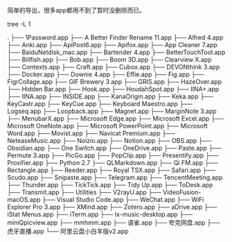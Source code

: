 简单的导出，很多app都用不到了暂时没删除而已。

tree -L 1

.
├── 1Password.app
├── A Better Finder Rename 11.app
├── Alfred 4.app
├── Anki.app
├── ApiPost6.app
├── Apifox.app
├── App Cleaner 7.app
├── BaiduNetdisk_mac.app
├── Bartender 4.app
├── BetterTouchTool.app
├── Billfish.app
├── Bob.app
├── Boom 3D.app
├── Clearview X.app
├── Contexts.app
├── Craft.app
├── Cubox.app
├── DEVONthink 3.app
├── Docker.app
├── Downie 4.app
├── Effie.app
├── Fig.app
├── FigrCollage.app
├── GIF Brewery 3.app
├── GRIS.app
├── HazeOver.app
├── Hidden Bar.app
├── Hook.app
├── HoudahSpot.app
├── IINA+.app
├── IINA.app
├── INSIDE.app
├── KanaOrigin.app
├── Keka.app
├── KeyCastr.app
├── KeyCue.app
├── Keyboard Maestro.app
├── Logseq.app
├── Loopback.app
├── Magnet.app
├── MarginNote 3.app
├── MenubarX.app
├── Microsoft Edge.app
├── Microsoft Excel.app
├── Microsoft OneNote.app
├── Microsoft PowerPoint.app
├── Microsoft Word.app
├── Movist.app
├── Navicat Premium.app
├── NeteaseMusic.app
├── Noizio.app
├── Notion.app
├── OBS.app
├── Obsidian.app
├── One Switch.app
├── OneDrive.app
├── Paste.app
├── Permute 3.app
├── PicGo.app
├── PopClip.app
├── Presentify.app
├── Proxifier.app
├── Python 2.7
├── QLMarkdown.app
├── Qi FM.app
├── Rectangle.app
├── Reeder.app
├── Royal TSX.app
├── Safari.app
├── Scudo.app
├── Snipaste.app
├── Telegram.app
├── TencentMeeting.app
├── Thunder.app
├── TickTick.app
├── Tidy Up.app
├── ToDesk.app
├── Transmit.app
├── Utilities
├── V2rayU.app
├── VideoFusion-macOS.app
├── Visual Studio Code.app
├── WeChat.app
├── WiFi Explorer Pro 3.app
├── XMind.app
├── Zotero.app
├── aDrive.app
├── iStat Menus.app
├── iTerm.app
├── lx-music-desktop.app
├── miniQpicview.app
├── mmhmm.app
├── 语雀.app
├── 夸克网盘.app
├── 虎牙直播.app
└── 阿里云盘小白羊版v2.app
